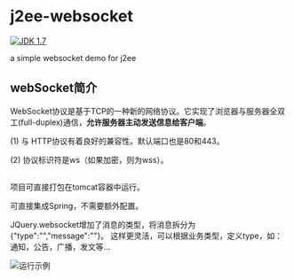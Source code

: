 # j2ee-websocket
[![JDK 1.7](https://img.shields.io/badge/JDK-1.7-green.svg "JDK 1.7")]()

a simple websocket demo for j2ee

## webSocket简介

WebSocket协议是基于TCP的一种新的网络协议。它实现了浏览器与服务器全双工(full-duplex)通信，**允许服务器主动发送信息给客户端**。

(1) 与 HTTP协议有着良好的兼容性。默认端口也是80和443。

(2) 协议标识符是ws（如果加密，则为wss）。

## 

项目可直接打包在tomcat容器中运行。

可直接集成Spring，不需要额外配置。

JQuery.websocket增加了消息的类型，将消息拆分为{"type":"","message":""}。
这样更灵活，可以根据业务类型，定义type，如：通知，公告，广播，发文等...

![](https:https://github.com/cnsvili/j2ee-websocket/blob/master/src/webapp/demo/run-examples.png "运行示例")



